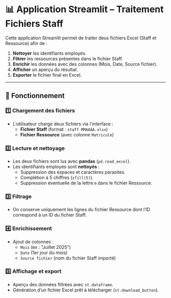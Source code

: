 # 📊 Application Streamlit – Traitement Fichiers Staff

Cette application Streamlit permet de traiter deux fichiers Excel (Staff et Ressource) afin de :

1. **Nettoyer** les identifiants employés.
2. **Filtrer** les ressources présentes dans le fichier Staff.
3. **Enrichir** les données avec des colonnes (Mois, Date, Source fichier).
4. **Afficher** un aperçu du résultat.
5. **Exporter** le fichier final en Excel.

---

## 🚀 Fonctionnement

### 1️⃣ Chargement des fichiers
- L’utilisateur charge deux fichiers via l’interface :
  - **Fichier Staff** (format : `staff MMAAAA.xlsx`)
  - **Fichier Ressource** (avec colonne `Matricule`)

### 2️⃣ Lecture et nettoyage
- Les deux fichiers sont lus avec **pandas** (`pd.read_excel`).
- Les identifiants employés sont **nettoyés** :
  - Suppression des espaces et caractères parasites.
  - Complétion à 5 chiffres (`zfill(5)`).
  - Suppression éventuelle de la lettre `m` dans le fichier Ressource.

### 3️⃣ Filtrage
- On conserve uniquement les lignes du fichier Ressource dont l’ID correspond à un ID du fichier Staff.

### 4️⃣ Enrichissement
- Ajout de colonnes :
  - `Mois` (ex : "Juillet 2025")
  - `Date` (1er jour du mois)
  - `Source fichier` (nom du fichier Staff importé)

### 5️⃣ Affichage et export
- Aperçu des données filtrées avec `st.dataframe`.
- Génération d’un fichier Excel prêt à télécharger (`st.download_button`).



